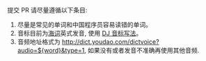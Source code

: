 提交 PR 请尽量遵循以下条目:

1. 尽量是常见的单词和中国程序员容易读错的单词。
1. 音标目前为[海词](http://dict.cn/)英式发音, 使用 [DJ 音标写法](https://zh.wikipedia.org/wiki/DJ%E9%9F%B3%E6%A8%99)。
2. 音频地址格式为 http://dict.youdao.com/dictvoice?audio=${word}&type=1, 如果没有或者发音不准确再使用其他音频.
